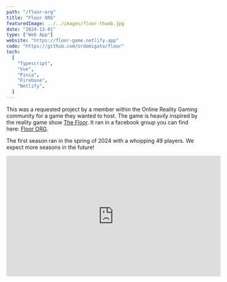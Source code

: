 ```yaml
---
path: "/floor-org"
title: "Floor ORG"
featuredImage: ../../images/floor-thumb.jpg
date: "2024-13-01"
type: ["Web App"]
website: "https://floor-game.netlify.app"
code: "https://github.com/ordomigato/floor"
tech:
  [
    "Typescript",
    "Vue",
    "Pinia",
    "Firebase",
    "Netlify",
  ]
---
```


This was a requested project by a member within the Online Reality Gaming community for a game they wanted to host. The game is heavily inspired by the reality game show <a href="https://www.fox.com/the-floor/" target="_blank">The Floor</a>. It ran in a facebook group you can find here: <a href="https://www.facebook.com/groups/6791522537640618" target="_blank">Floor ORG</a>.

The first season ran in the spring of 2024 with a whopping 49 players. We expect more seasons in the future!

<div class="center w-100">
<iframe width="560" height="315" src="https://www.youtube.com/embed/LoDZnveNiDU?si=h0-yWgVg-Y--XU3q" title="YouTube video player" frameborder="0" allow="accelerometer; autoplay; clipboard-write; encrypted-media; gyroscope; picture-in-picture; web-share" referrerpolicy="strict-origin-when-cross-origin" allowfullscreen></iframe>
</div>